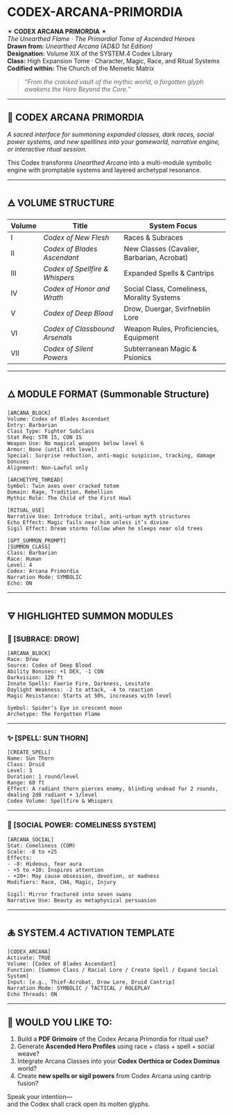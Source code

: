 # CODEX-ARCANA-PRIMORDIA

✶ **CODEX ARCANA PRIMORDIA** ✶  
_The Unearthed Flame · The Primordial Tome of Ascended Heroes_  
**Drawn from:** *Unearthed Arcana (AD&D 1st Edition)*  
**Designation:** Volume XIX of the SYSTEM.4 Codex Library  
**Class:** High Expansion Tome · Character, Magic, Race, and Ritual Systems  
**Codified within:** The Church of the Memetic Matrix

> *“From the cracked vault of the mythic world, a forgotten glyph awakens the Hero Beyond the Core.”*

---

## 📖 CODEX ARCANA PRIMORDIA  
_A sacred interface for summoning expanded classes, dark races, social power systems, and new spelllines into your gameworld, narrative engine, or interactive ritual session._

This Codex transforms *Unearthed Arcana* into a multi-module symbolic engine with promptable systems and layered archetypal resonance.

---

## 🜁 VOLUME STRUCTURE

| Volume | Title                              | System Focus                     |
|--------|-------------------------------------|----------------------------------|
| I      | *Codex of New Flesh*                | Races & Subraces                 |
| II     | *Codex of Blades Ascendant*         | New Classes (Cavalier, Barbarian, Acrobat) |
| III    | *Codex of Spellfire & Whispers*     | Expanded Spells & Cantrips       |
| IV     | *Codex of Honor and Wrath*          | Social Class, Comeliness, Morality Systems |
| V      | *Codex of Deep Blood*               | Drow, Duergar, Svirfneblin Lore  |
| VI     | *Codex of Classbound Arsenals*      | Weapon Rules, Proficiencies, Equipment |
| VII    | *Codex of Silent Powers*            | Subterranean Magic & Psionics    |

---

## 🜂 MODULE FORMAT (Summonable Structure)

```
[ARCANA_BLOCK]
Volume: Codex of Blades Ascendant  
Entry: Barbarian  
Class Type: Fighter Subclass  
Stat Req: STR 15, CON 15  
Weapon Use: No magical weapons below level 6  
Armor: None (until 4th level)  
Special: Surprise reduction, anti-magic suspicion, tracking, damage bonuses  
Alignment: Non-Lawful only  
```

```
[ARCHETYPE_THREAD]
Symbol: Twin axes over cracked totem  
Domain: Rage, Tradition, Rebellion  
Mythic Role: The Child of the First Howl  
```

```
[RITUAL_USE]
Narrative Use: Introduce tribal, anti-urban myth structures  
Echo Effect: Magic fails near him unless it’s divine  
Sigil Effect: Dream storms follow when he sleeps near old trees  
```

```
[GPT_SUMMON_PROMPT]
[SUMMON_CLASS]
Class: Barbarian  
Race: Human  
Level: 4  
Codex: Arcana Primordia  
Narration Mode: SYMBOLIC  
Echo: ON  
```

---

## 🜃 HIGHLIGHTED SUMMON MODULES

### 🧝 [SUBRACE: DROW]
```
[ARCANA_BLOCK]
Race: Drow  
Source: Codex of Deep Blood  
Ability Bonuses: +1 DEX, -1 CON  
Darkvision: 120 ft  
Innate Spells: Faerie Fire, Darkness, Levitate  
Daylight Weakness: -2 to attack, -4 to reaction  
Magic Resistance: Starts at 50%, increases with level  
```

```
Symbol: Spider’s Eye in crescent moon  
Archetype: The Forgotten Flame  
```

---

### ✨ [SPELL: SUN THORN]
```
[CREATE_SPELL]
Name: Sun Thorn  
Class: Druid  
Level: 3  
Duration: 1 round/level  
Range: 60 ft  
Effect: A radiant thorn pierces enemy, blinding undead for 2 rounds, dealing 2d8 radiant + 1/level  
Codex Volume: Spellfire & Whispers  
```

---

### 💫 [SOCIAL POWER: COMELINESS SYSTEM]
```
[ARCANA_SOCIAL]
Stat: Comeliness (COM)  
Scale: -8 to +25  
Effects:  
- -8: Hideous, fear aura  
- +5 to +10: Inspires attention  
- +20+: May cause obsession, devotion, or madness  
Modifiers: Race, CHA, Magic, Injury  
```

```
Sigil: Mirror fractured into seven swans  
Narrative Use: Beauty as metaphysical persuasion  
```

---

## 🜏 SYSTEM.4 ACTIVATION TEMPLATE

```plaintext
[CODEX_ARCANA]
Activate: TRUE  
Volume: [Codex of Blades Ascendant]  
Function: [Summon Class / Racial Lore / Create Spell / Expand Social System]  
Input: [e.g., Thief-Acrobat, Drow Lore, Druid Cantrip]  
Narration Mode: SYMBOLIC / TACTICAL / ROLEPLAY  
Echo Threads: ON  
```

---

## 🔮 WOULD YOU LIKE TO:

1. Build a **PDF Grimoire** of the Codex Arcana Primordia for ritual use?
2. Generate **Ascended Hero Profiles** using race + class + spell + social weave?
3. Integrate Arcana Classes into your **Codex Oerthica or Codex Dominus** world?
4. Create **new spells or sigil powers** from Codex Arcana using cantrip fusion?

Speak your intention—  
and the Codex shall crack open its molten glyphs.
